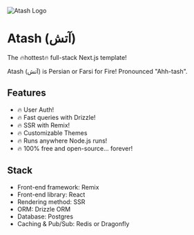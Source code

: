 ![Atash Logo](https://github.com/atridadl/Atash/assets/88056492/620d2d1a-1862-42ce-bbe3-75fb640abbf2)

# Atash (آتش)

The 🔥hottest🔥 full-stack Next.js template!

Atash (آتش) is Persian or Farsi for Fire! Pronounced "Ahh-tash".

## Features

- 🔥 User Auth!
- 🔥 Fast queries with Drizzle!
- 🔥 SSR with Remix!
- 🔥 Customizable Themes
- 🔥 Runs anywhere Node.js runs!
- 🔥 100% free and open-source... forever!

## Stack

- Front-end framework: Remix
- Front-end library: React
- Rendering method: SSR
- ORM: Drizzle ORM
- Database: Postgres
- Caching & Pub/Sub: Redis or Dragonfly

